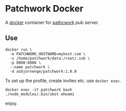 # Patchwork Docker

A [docker](https://www.docker.com/) container for [pathcwork](http://ssbc.github.io/patchwork/) pub server.

## Use

```
docker run \
  -e PATCHWORK_HOSTNAME=myhost.com \
  -v /home/patchwork/data:/root/.ssb \
  -p 8008:8008 \
  --name patchwork \
  -d asbjornenge/patchwork:1.0.0
```

To set up the profile, create invites etc. use `docker exec`.

```
docker exec -it patchwork bash
./node_modules/.bin/sbot whoami
```

enjoy.
